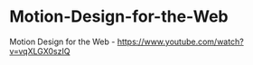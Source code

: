 # Motion-Design-for-the-Web
Motion Design for the Web - https://www.youtube.com/watch?v=vqXLGX0szIQ
